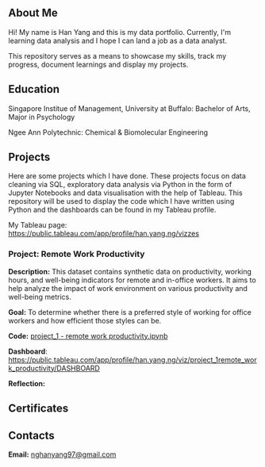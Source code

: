 ## About Me
Hi! My name is Han Yang and this is my data portfolio. Currently, I'm learning data analysis and I hope I can land a job as a data analyst. 

This repository serves as a means to showcase my skills, track my progress, document learnings and display my projects.


## Education
Singapore Institue of Management, University at Buffalo: Bachelor of Arts, Major in Psychology

Ngee Ann Polytechnic: Chemical & Biomolecular Engineering


## Projects
Here are some projects which I have done. These projects focus on data cleaning via SQL, exploratory data analysis via Python in the form of Jupyter Notebooks and data visualisation with the help of Tableau. This repository will be used to display the code which I have written using Python and the dashboards can be found in my Tableau profile.

My Tableau page: https://public.tableau.com/app/profile/han.yang.ng/vizzes

### Project: Remote Work Productivity

**Description:** This dataset contains synthetic data on productivity, working hours, and well-being indicators for remote and in-office workers. It aims to help analyze the impact of work environment on various productivity and well-being metrics.

**Goal:** To determine whether there is a preferred style of working for office workers and how efficient those styles can be. 

**Code:** [project_1 - remote work productivity.ipynb](https://github.com/hunyoungg/jupyter_notebook/blob/515f6b38accee18fde6a270af699544c73b08b9a/project_1%20-%20remote%20work%20productivity.ipynb)

**Dashboard**: https://public.tableau.com/app/profile/han.yang.ng/viz/project_1remote_work_productivity/DASHBOARD

**Reflection:** 


## Certificates


## Contacts
**Email:** nghanyang97@gmail.com
